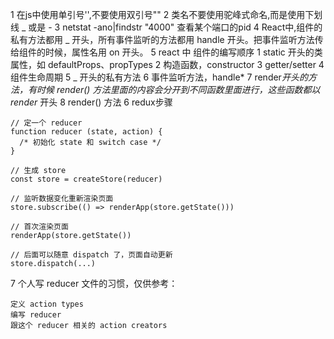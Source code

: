 1 在js中使用单引号'',不要使用双引号""
2 类名不要使用驼峰式命名,而是使用下划线 _ 或是 -
3 netstat -ano|findstr "4000" 查看某个端口的pid
4 React中,组件的私有方法都用 _ 开头，所有事件监听的方法都用 handle 开头。把事件监听方法传给组件的时候，属性名用 on 开头。
5 react 中  组件的编写顺序
    1 static 开头的类属性，如 defaultProps、propTypes
    2 构造函数，constructor
    3 getter/setter
    4 组件生命周期
    5 _ 开头的私有方法
    6 事件监听方法，handle*
    7 render*开头的方法，有时候 render() 方法里面的内容会分开到不同函数里面进行，这些函数都以 render* 开头
    8 render() 方法
6 redux步骤

    // 定一个 reducer
    function reducer (state, action) {
      /* 初始化 state 和 switch case */
    }

    // 生成 store
    const store = createStore(reducer)

    // 监听数据变化重新渲染页面
    store.subscribe(() => renderApp(store.getState()))

    // 首次渲染页面
    renderApp(store.getState()) 

    // 后面可以随意 dispatch 了，页面自动更新
    store.dispatch(...)
    
7 个人写 reducer 文件的习惯，仅供参考：

    定义 action types
    编写 reducer
    跟这个 reducer 相关的 action creators
